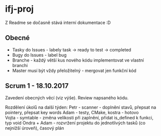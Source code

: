 # ifj-proj
Z Readme se dočasně stává interní dokumentace :D

## Obecné
- Tasky do Issues - labely task -> ready to test -> completed
- Bugy do Issues - label bug
- Branche - každý větší kus nového kódu implementovat ve vlastní branchi
- Master musí být vždy přeložitelný - mergovat jen funkční kód

## Scrum 1 - 18.10.2017
Zavedení obecných věcí (viz výše).
Review napsaného kódu.

Rozdělení úkolů na další týden:
  Petr - scanner - doplnění stavů, přepsat na pointery, přepsat key words
  Adam - testy, CMake, kostra - hotovo   
  Vojta - symtable - změna velikosti při zaplnění, přidat is_defined k funkci, typ void
  Ondra + Adam - rozvržení projektu do jednotlivých tasků (co nejnižší úroveň), časový plán
